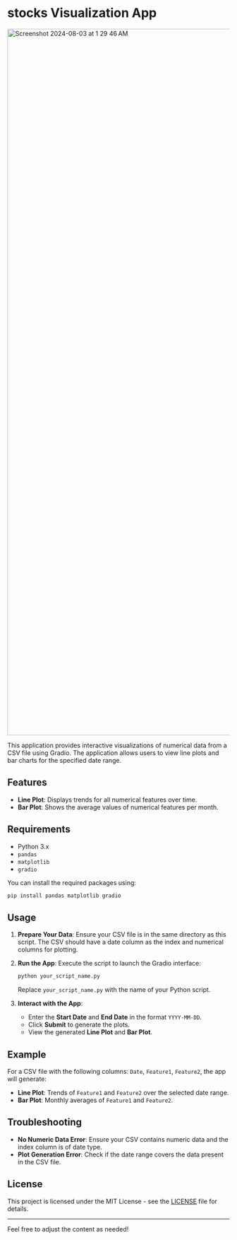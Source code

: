 

#  stocks Visualization App

<img width="1599" alt="Screenshot 2024-08-03 at 1 29 46 AM" src="https://github.com/user-attachments/assets/b395de2a-4fab-4fae-b390-b8ec8b82cc2a">



This application provides interactive visualizations of numerical data from a CSV file using Gradio. The application allows users to view line plots and bar charts for the specified date range.

## Features
- **Line Plot**: Displays trends for all numerical features over time.
- **Bar Plot**: Shows the average values of numerical features per month.

## Requirements
- Python 3.x
- `pandas`
- `matplotlib`
- `gradio`

You can install the required packages using:
```bash
pip install pandas matplotlib gradio
```

## Usage
1. **Prepare Your Data**: Ensure your CSV file is in the same directory as this script. The CSV should have a date column as the index and numerical columns for plotting.

2. **Run the App**: Execute the script to launch the Gradio interface:
    ```bash
    python your_script_name.py
    ```
   Replace `your_script_name.py` with the name of your Python script.

3. **Interact with the App**:
   - Enter the **Start Date** and **End Date** in the format `YYYY-MM-DD`.
   - Click **Submit** to generate the plots.
   - View the generated **Line Plot** and **Bar Plot**.

## Example
For a CSV file with the following columns: `Date`, `Feature1`, `Feature2`, the app will generate:
- **Line Plot**: Trends of `Feature1` and `Feature2` over the selected date range.
- **Bar Plot**: Monthly averages of `Feature1` and `Feature2`.

## Troubleshooting
- **No Numeric Data Error**: Ensure your CSV contains numeric data and the index column is of date type.
- **Plot Generation Error**: Check if the date range covers the data present in the CSV file.

## License
This project is licensed under the MIT License - see the [LICENSE](LICENSE) file for details.

---

Feel free to adjust the content as needed!
